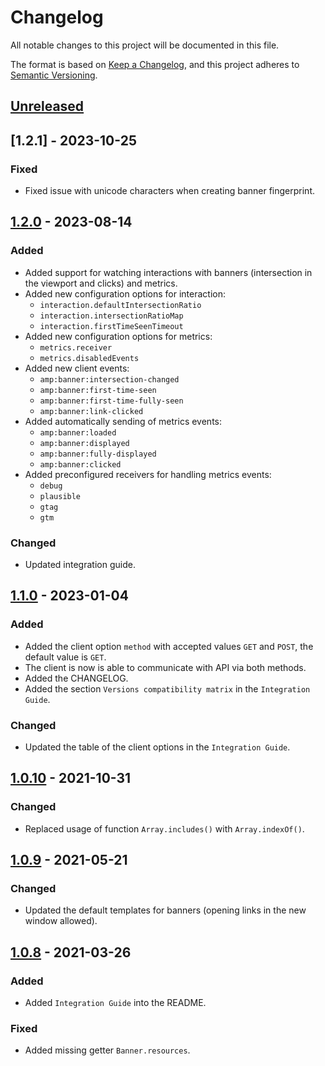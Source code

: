 # Changelog

All notable changes to this project will be documented in this file.

The format is based on [Keep a Changelog](https://keepachangelog.com/en/1.0.0/),
and this project adheres to [Semantic Versioning](https://semver.org/spec/v2.0.0.html).

## [Unreleased]

## [1.2.1] - 2023-10-25

### Fixed

- Fixed issue with unicode characters when creating banner fingerprint.

## [1.2.0] - 2023-08-14

### Added

- Added support for watching interactions with banners (intersection in the viewport and clicks) and metrics.
- Added new configuration options for interaction:
  - `interaction.defaultIntersectionRatio`
  - `interaction.intersectionRatioMap`
  - `interaction.firstTimeSeenTimeout`
- Added new configuration options for metrics:
  - `metrics.receiver`
  - `metrics.disabledEvents`
- Added new client events:
  - `amp:banner:intersection-changed`
  - `amp:banner:first-time-seen`
  - `amp:banner:first-time-fully-seen`
  - `amp:banner:link-clicked`
- Added automatically sending of metrics events:
  - `amp:banner:loaded`
  - `amp:banner:displayed`
  - `amp:banner:fully-displayed`
  - `amp:banner:clicked`
- Added preconfigured receivers for handling metrics events:
  - `debug`
  - `plausible`
  - `gtag`
  - `gtm`

### Changed

- Updated integration guide.

## [1.1.0] - 2023-01-04

### Added

- Added the client option `method` with accepted values `GET` and `POST`, the default value is `GET`.
- The client is now is able to communicate with API via both methods.
- Added the CHANGELOG.
- Added the section `Versions compatibility matrix` in the `Integration Guide`.

### Changed

- Updated the table of the client options in the `Integration Guide`.

## [1.0.10] - 2021-10-31

### Changed

- Replaced usage of function `Array.includes()` with `Array.indexOf()`.

## [1.0.9] - 2021-05-21

### Changed

- Updated the default templates for banners (opening links in the new window allowed).

## [1.0.8] - 2021-03-26

### Added

- Added `Integration Guide` into the README.

### Fixed

- Added missing getter `Banner.resources`.

[unreleased]: https://gitlab.com/68publishers/projects/amp/amp-client-js/compare/v1.2.0...master
[1.2.0]: https://gitlab.com/68publishers/projects/amp/amp-client-js/compare/v1.1.0...v1.2.0
[1.1.0]: https://gitlab.com/68publishers/projects/amp/amp-client-js/compare/v1.0.10...v1.1.0
[1.0.10]: https://gitlab.com/68publishers/projects/amp/amp-client-js/compare/v1.0.9...v1.0.10
[1.0.9]: https://gitlab.com/68publishers/projects/amp/amp-client-js/compare/v1.0.8...v1.0.9
[1.0.8]: https://gitlab.com/68publishers/projects/amp/amp-client-js/-/tags/v1.0.8
